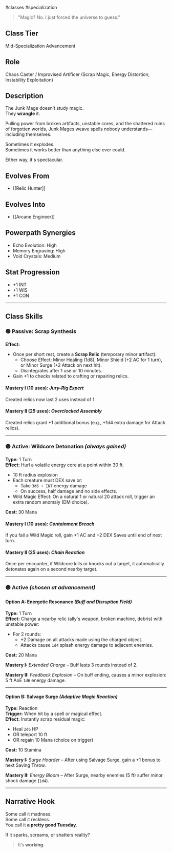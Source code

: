 #classes #specialization 

> "Magic? No. I just forced the universe to guess."

## Class Tier  
Mid-Specialization Advancement

## Role  
Chaos Caster / Improvised Artificer (Scrap Magic, Energy Distortion, Instability Exploitation)

## Description  
The Junk Mage doesn’t study magic.  
They **wrangle** it.

Pulling power from broken artifacts, unstable cores, and the shattered ruins of forgotten worlds, Junk Mages weave spells nobody understands—including themselves.

Sometimes it explodes.  
Sometimes it works better than anything else ever could.

Either way, it's spectacular.

## Evolves From  
- [[Relic Hunter]]

## Evolves Into  
- [[Arcane Engineer]]

## Powerpath Synergies  
- Echo Evolution: High  
- Memory Engraving: High  
- Void Crystals: Medium

## Stat Progression  
- +1 INT  
- +1 WIS  
- +1 CON

---

## Class Skills

### 🟢 Passive: **Scrap Synthesis**  
**Effect:**  
- Once per short rest, create a **Scrap Relic** (temporary minor artifact):  
  - Choose Effect: Minor Healing (1d8), Minor Shield (+2 AC for 1 turn), or Minor Surge (+2 Attack on next hit).  
  - Disintegrates after 1 use or 10 minutes.  
- Gain +1 to checks related to crafting or repairing relics.

#### Mastery I (10 uses): *Jury-Rig Expert*  
Created relics now last 2 uses instead of 1.

#### Mastery II (25 uses): *Overclocked Assembly*  
Created relics grant +1 additional bonus (e.g., +1d4 extra damage for Attack relics).

---

### 🟣 Active: **Wildcore Detonation** *(always gained)*  
**Type:** 1 Turn  
**Effect:** Hurl a volatile energy core at a point within 30 ft.  
- 10 ft radius explosion  
- Each creature must DEX save or:  
  - Take `3d6 + INT` energy damage  
  - On success, half damage and no side effects.  
- Wild Magic Effect: On a natural 1 or natural 20 attack roll, trigger an extra random anomaly (DM choice).

**Cost:** 30 Mana

#### Mastery I (10 uses): *Containment Breach*  
If you fail a Wild Magic roll, gain +1 AC and +2 DEX Saves until end of next turn.

#### Mastery II (25 uses): *Chain Reaction*  
Once per encounter, if Wildcore kills or knocks out a target, it automatically detonates again on a second nearby target.

---

### 🟣 Active *(chosen at advancement)*

#### Option A: **Energetic Resonance** *(Buff and Disruption Field)*  
**Type:** 1 Turn  
**Effect:** Charge a nearby relic (ally's weapon, broken machine, debris) with unstable power:  
- For 2 rounds:  
  - +2 Damage on all attacks made using the charged object.  
  - Attacks cause `1d4` splash energy damage to adjacent enemies.

**Cost:** 20 Mana

**Mastery I:** *Extended Charge* – Buff lasts 3 rounds instead of 2.

**Mastery II:** *Feedback Explosion* – On buff ending, causes a minor explosion: 5 ft AoE `1d6` energy damage.

---

#### Option B: **Salvage Surge** *(Adaptive Magic Reaction)*  
**Type:** Reaction  
**Trigger:** When hit by a spell or magical effect.  
**Effect:** Instantly scrap residual magic:  
- Heal `2d6` HP  
- OR teleport 10 ft  
- OR regain 10 Mana (choice on trigger)

**Cost:** 10 Stamina

**Mastery I:** *Surge Hoarder* – After using Salvage Surge, gain a +1 bonus to next Saving Throw.

**Mastery II:** *Energy Bloom* – After Surge, nearby enemies (5 ft) suffer minor shock damage (`1d4`).

---

## Narrative Hook  
Some call it madness.  
Some call it reckless.  
You call it **a pretty good Tuesday**.

If it sparks, screams, or shatters reality?  
> It’s **working.**